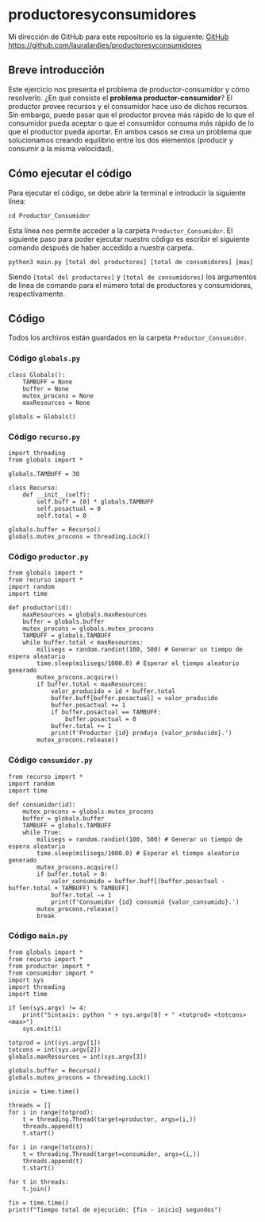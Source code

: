 # productoresyconsumidores

Mi dirección de GitHub para este repositorio es la siguiente: [GitHub](https://github.com/lauralardies/productoresyconsumidores)
https://github.com/lauralardies/productoresyconsumidores

## Breve introducción
Este ejercicio nos presenta el problema de productor-consumidor y cómo resolverlo.
¿En qué consiste el **problema productor-consumidor**?
El productor provee recursos y el consumidor hace uso de dichos recursos. Sin embargo, puede pasar que el productor provea más rápido de lo que el consumidor pueda aceptar o que el consumidor consuma más rápido de lo que el productor pueda aportar. En ambos casos se crea un problema que solucionamos creando equilibrio entre los dos elementos (producir y consumir a la misma velocidad).

## Cómo ejecutar el código
Para ejecutar el código, se debe abrir la terminal e introducir la siguiente línea:
```
cd Productor_Consumidor
```
Esta línea nos permite acceder a la carpeta `Productor_Consumidor`.
El siguiente paso para poder ejecutar nuestro código es escribir el siguiente comando después de haber accedido a nuestra carpeta.
```
python3 main.py [total del productores] [total de consumidores] [max]
```
Siendo `[total del productores]` y `[total de consumidores]` los argumentos de línea de comando para el número total de productores y consumidores, respectivamente.

## Código
Todos los archivos están guardados en la carpeta `Productor_Consumidor`.

### Código `globals.py`
```
class Globals():
    TAMBUFF = None
    buffer = None
    mutex_procons = None
    maxResources = None

globals = Globals()
```

### Código `recurso.py`
```
import threading
from globals import *

globals.TAMBUFF = 30

class Recurso:
    def __init__(self):
        self.buff = [0] * globals.TAMBUFF
        self.posactual = 0
        self.total = 0

globals.buffer = Recurso()
globals.mutex_procons = threading.Lock()
```

### Código `productor.py`
```
from globals import *
from recurso import *
import random
import time

def productor(id):
    maxResources = globals.maxResources
    buffer = globals.buffer
    mutex_procons = globals.mutex_procons
    TAMBUFF = globals.TAMBUFF
    while buffer.total < maxResources:
        milisegs = random.randint(100, 500) # Generar un tiempo de espera aleatorio
        time.sleep(milisegs/1000.0) # Esperar el tiempo aleatorio generado
        mutex_procons.acquire()
        if buffer.total < maxResources:
            valor_producido = id + buffer.total
            buffer.buff[buffer.posactual] = valor_producido
            buffer.posactual += 1
            if buffer.posactual == TAMBUFF:
                buffer.posactual = 0
            buffer.total += 1
            print(f'Productor {id} produjo {valor_producido}.')
        mutex_procons.release()
```

### Código `consumidor.py`
```
from recurso import *
import random
import time

def consumidor(id):
    mutex_procons = globals.mutex_procons
    buffer = globals.buffer
    TAMBUFF = globals.TAMBUFF
    while True:
        milisegs = random.randint(100, 500) # Generar un tiempo de espera aleatorio
        time.sleep(milisegs/1000.0) # Esperar el tiempo aleatorio generado
        mutex_procons.acquire()
        if buffer.total > 0:
            valor_consumido = buffer.buff[(buffer.posactual - buffer.total + TAMBUFF) % TAMBUFF]
            buffer.total -= 1
            print(f'Consumidor {id} consumió {valor_consumido}.')
        mutex_procons.release()
        break
```

### Código `main.py`
```
from globals import *
from recurso import *
from productor import *
from consumidor import *
import sys
import threading
import time

if len(sys.argv) != 4:
    print("Sintaxis: python " + sys.argv[0] + " <totprod> <totcons> <max>")
    sys.exit(1)

totprod = int(sys.argv[1])
totcons = int(sys.argv[2])
globals.maxResources = int(sys.argv[3])

globals.buffer = Recurso()
globals.mutex_procons = threading.Lock()

inicio = time.time()

threads = []
for i in range(totprod):
    t = threading.Thread(target=productor, args=(i,))
    threads.append(t)
    t.start()

for i in range(totcons):
    t = threading.Thread(target=consumidor, args=(i,))
    threads.append(t)
    t.start()

for t in threads:
    t.join()

fin = time.time()
print(f"Tiempo total de ejecución: {fin - inicio} segundos")
```

